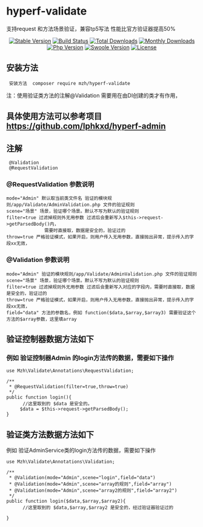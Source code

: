# hyperf-validate
支持request 和方法场景验证，兼容tp5写法
性能比官方验证器提高50% 

<p align="center">
    <a href="https://github.com/lphkxd/hyperf-validate/releases"><img src="https://poser.pugx.org/mzh/hyperf-validate/v/stable" alt="Stable Version"></a>
    <a href="https://travis-ci.org/mzh/hyperf-validate"><img src="https://travis-ci.org/mzh/hyperf-validate.svg?branch=master" alt="Build Status"></a>
    <a href="https://packagist.org/packages/mzh/hyperf-validate"><img src="https://poser.pugx.org/mzh/hyperf-validate/downloads" alt="Total Downloads"></a>
    <a href="https://packagist.org/packages/mzh/hyperf-validate"><img src="https://poser.pugx.org/mzh/hyperf-validate/d/monthly" alt="Monthly Downloads"></a>
    <a href="https://www.php.net"><img src="https://img.shields.io/badge/php-%3E=7.1-brightgreen.svg?maxAge=2592000" alt="Php Version"></a>
    <a href="https://github.com/swoole/swoole-src"><img src="https://img.shields.io/badge/swoole-%3E=4.5-brightgreen.svg?maxAge=2592000" alt="Swoole Version"></a>
    <a href="https://github.com/lphkxd/hyperf-validate/blob/master/LICENSE"><img src="https://img.shields.io/github/license/lphkxd/hyperf-validate.svg?maxAge=2592000" alt=" License"></a>
</p>



## 安装方法

     安装方法  composer require mzh/hyperf-validate
     

注：使用验证类方法的注解@Validation 需要用在由DI创建的类才有作用，
## 具体使用方法可以参考项目 https://github.com/lphkxd/hyperf-admin

## 注解
     @Validation
     @RequestValidation

### @RequestValidation 参数说明
```
mode="Admin" 默认取当前类文件名 验证的模块规则/app/Validate/AdminValidation.php 文件的验证规则
scene="场景" 场景，验证哪个场景。默认不写为默认的验证规则
filter=true 过滤掉规则外无用参数 过滤后会重新写入$this->request->getParsedBody()内，
              需要时直接取，数据是安全的，验证过的
throw=true 严格验证模式，如果开启，则用户传入无用参数，直接抛出异常，提示传入的字段xx无效，
```
### @Validation 参数说明
```
mode="Admin" 验证的模块规则/app/Validate/AdminValidation.php 文件的验证规则
scene="场景" 场景，验证哪个场景。默认不写为默认的验证规则
filter=true 过滤掉规则外无用参数 过滤后会重新写入对应的字段内，需要时直接取，数据是安全的，验证过的
throw=true 严格验证模式，如果开启，则用户传入无用参数，直接抛出异常，提示传入的字段xx无效，
field="data" 方法的参数名，例如 function($data,$array,$array3) 需要验证这个方法的$array参数，这里填array
```  
    
## 验证控制器数据方法如下


### 例如 验证控制器Admin 的login方法传的数据，需要如下操作
```
use Mzh\Validate\Annotations\RequestValidation;

/**
 * @RequestValidation(filter=true,throw=true)
 */
public function login(){
      //这里取到的 $data 是安全的。
     $data = $this->request->getParsedBody();
}
```

## 验证类方法数据方法如下
例如 验证AdminService类的login方法传的数据，需要如下操作
```
use Mzh\Validate\Annotations\Validation;

/**
 * @Validation(mode="Admin",scene="login",field="data")
 * @Validation(mode="Admin",scene="array的规则",field="array")
 * @Validation(mode="Admin",scene="array2的规则",field="array2")
 */
public function login($data,$array,$array2){
      //这里取到的 $data,$array,$array2 是安全的，经过验证器验证过的

}
```
